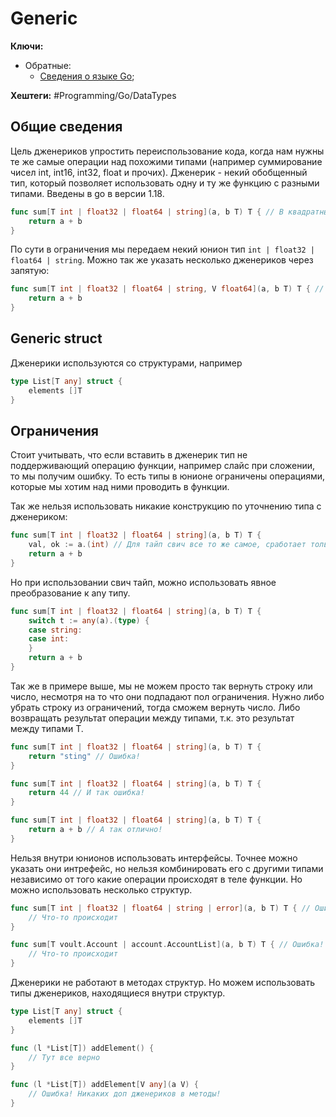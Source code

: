 # Generic

**Ключи:**
- Обратные:
	- [Сведения о языке Go](GO);

**Хештеги:** #Programming/Go/DataTypes

## Общие сведения

Цель дженериков упростить переиспользование кода, когда нам нужны те же самые операции над похожими типами (например суммирование чисел int, int16, int32, float и прочих). Дженерик - некий обобщенный тип, который позволяет использовать одну и ту же функцию с разными типами.
Введены в go в версии 1.18.

```go
func sum[T int | float32 | float64 | string](a, b T) T { // В квадратных скобках описание дженерика (ограничения типа)
	return a + b
}
```

По сути в ограничения мы передаем некий юнион тип `int | float32 | float64 | string`.
Можно так же указать несколько дженериков через запятую:


```go
func sum[T int | float32 | float64 | string, V float64](a, b T) T { // В квадратных скобках описание дженерика (ограничения типа)
	return a + b
}
```

## Generic struct

Дженерики используются со структурами, например

```go
type List[T any] struct {  
    elements []T  
}
```

## Ограничения

Стоит учитывать, что если вставить в дженерик тип не поддерживающий операцию функции, например слайс при сложении, то мы получим ошибку. То есть типы в юнионе ограничены операциями, которые мы хотим над ними проводить в функции.

Так же нельзя использовать никакие конструкцию по уточнению типа с дженериком:

```go
func sum[T int | float32 | float64 | string](a, b T) T {
	val, ok := a.(int) // Для тайп свич все то же самое, сработает только по any типу
	return a + b
}
```

Но при использовании свич тайп, можно использовать явное преобразование к any типу.

```go
func sum[T int | float32 | float64 | string](a, b T) T {
	switch t := any(a).(type) {
	case string:
	case int:
	}
	return a + b
}
```

Так же в примере выше, мы не можем просто так вернуть строку или число, несмотря на то что они подпадают пол ограничения. Нужно либо убрать строку из ограничений, тогда сможем вернуть число. Либо возвращать результат операции между типами, т.к. это результат между типами T.

```go
func sum[T int | float32 | float64 | string](a, b T) T {
	return "sting" // Ошибка!
}

func sum[T int | float32 | float64 | string](a, b T) T {
	return 44 // И так ошибка!
}

func sum[T int | float32 | float64 | string](a, b T) T {
	return a + b // А так отлично!
}
```

Нельзя внутри юнионов использовать интерфейсы. Точнее можно указать  они интрефейс, но нельзя комбинировать его с другими типами независимо от того какие операции происходят в теле функции. Но можно использовать несколько структур.

```go
func sum[T int | float32 | float64 | string | error](a, b T) T { // Ошибка!
	// Что-то происходит
}

func sum[T voult.Account | account.AccountList](a, b T) T { // Ошибка!
	// Что-то происходит
}
```

Дженерики не работают в методах структур. Но можем использовать типы дженериков, находящиеся внутри структур.

```go
type List[T any] struct {  
    elements []T  
}

func (l *List[T]) addElement() {
	// Тут все верно
}

func (l *List[T]) addElement[V any](a V) {
	// Ошибка! Никаких доп дженериков в методы!
}
```

